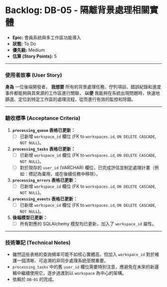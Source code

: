 # Backlog: DB-05 - 隔離背景處理相關實體

- **Epic:** 會員系統與多工作區功能導入
- **狀態:** To Do
- **優先級:** Medium
- **估算 (Story Points):** 5

---

### 使用者故事 (User Story)

**身為** 一位後端開發者，
**我想要** 所有的背景處理任務、佇列項目、錯誤紀錄和進度事件都能夠與其來源的工作區進行關聯，
**以便** 我能夠在系統出現問題時，快速地篩選、定位到特定工作區的處理流程，從而進行有效的監控和除錯。

---

### 驗收標準 (Acceptance Criteria)

1.  **`processing_queue` 表格已更新：**
    -   [ ] 已新增 `workspace_id` 欄位 (FK to `workspaces.id`, `ON DELETE CASCADE`, `NOT NULL`)。

2.  **`processing_tasks` 表格已更新：**
    -   [ ] 已新增 `workspace_id` 欄位 (FK to `workspaces.id`, `ON DELETE CASCADE`, `NOT NULL`)。
    -   [ ] 對於現存的 `user_id` (VARCHAR) 欄位，已完成評估並制定處理計畫（例如：標記為棄用，或在後續任務中移除）。

3.  **`processing_errors` 表格已更新：**
    -   [ ] 已新增 `workspace_id` 欄位 (FK to `workspaces.id`, `ON DELETE CASCADE`, `NOT NULL`)。

4.  **`processing_events` 表格已更新：**
    -   [ ] 已新增 `workspace_id` 欄位 (FK to `workspaces.id`, `ON DELETE CASCADE`, `NOT NULL`)。

5.  **後端模型已更新：**
    -   [ ] 所有對應的 SQLAlchemy 模型均已更新，加入了 `workspace_id` 屬性。

---

### 技術筆記 (Technical Notes)

-   雖然這些表格的查詢頻率可能不如核心實體高，但加入 `workspace_id` 對於維護一個清晰、可追溯的非同步處理系統至關重要。
-   `processing_tasks` 中的舊 `user_id` 欄位需要特別注意，應避免在未來的新邏輯中繼續使用它，逐步過渡到以 `workspace` 為中心的架構。
-   依賴於 `DB-01` 的完成。 